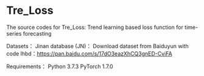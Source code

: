 # Tre_Loss
The source codes for Tre_Loss: Trend learning based loss function for time-series forecasting

Datasets：
Jinan database (JN)：
Download dataset from Baiduyun with code lhbd：https://pan.baidu.com/s/17dO3eazXhCQ3gnED-CviFA  




Requirements：
Python 3.7.3
PyTorch 1.7.0



